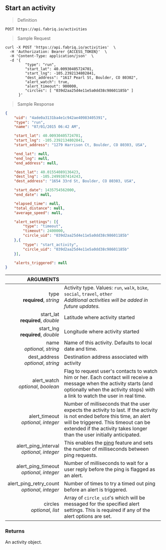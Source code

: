 ## Start an activity

> Definition

```text
POST https://api.fabriq.io/activities
```

> Sample Request

```shell
curl -X POST 'https://api.fabriq.io/activities'  \
  -H 'Authorization: Bearer {ACCESS_TOKEN}'  \
  -H 'Content-Type: application/json'  \
  -d '{                                        
         "type": "run",                    
         "start_lat": 40.00930405724701,                    
         "start_lng": -105.2392134802841,
         "dest_address": "1617 Pearl St, Boulder, CO 80302",
         "alert_watch": true,                    
         "alert_timeout": 900000,                    
         "circles": [ "039d2aa25d4e11e5a0dd38c98601185b" ]
      }'
```

> Sample Response

```json
{
    "uid": "4ade0a3131ba4e1c942ae40983405391",
    "type": "run",
    "name": "07/01/2015 06:42 AM",

    "start_lat": 40.00930405724701,
    "start_lng": -105.2392134802841,
    "start_address": "1279 Harrison Ct, Boulder, CO 80303, USA",

    "end_lat": null,
    "end_lng": null,
    "end_address": null,

    "dest_lat": 40.01554089136423,
    "dest_lng": -105.2499387414243,
    "dest_address": "1654 33rd St, Boulder, CO 80303, USA",

    "start_date": 1435754562000,
    "end_date": null,

    "elapsed_time": null,
    "total_distance": null,
    "average_speed": null,

    "alert_settings": [{
        "type": "timeout",
        "timeout": 2400000,
        "circle_uid": "039d2aa25d4e11e5a0dd38c98601185b"
    },{
        "type": "start_activity",
        "circle_uid": "039d2aa25d4e11e5a0dd38c98601185b"
    }],

    "alerts_triggered": null
}
```

ARGUMENTS ||
---------:        | -----------
type<br>**required**, *string* | Activity type. Values: `run`, `walk`, `bike`, `social`, `travel`, `other`<br>*Additional activities will be added in future updates.*
start_lat<br>**required**, *double* | Latitude where activity started
start_lng<br>**required**, *double* | Longitude where activity started
name<br>*optional*, *string*| Name of this activity.  Defaults to local date and time.
dest_address<br>*optional*, *string*  | Destination address associated with activity
alert_watch<br>*optional*, *boolean*  | Flag to request user's contacts to watch him or her.  Each contact will receive a message when the activity starts (and optionally when the activity stops) with a link to watch the user in real time.
alert_timeout<br>*optional*, *integer*  | Number of milliseconds that the user expects the activity to last.  If the activity is not ended before this time, an alert will be triggered.  This timeout can be extended if the activity takes longer than the user initially anticipated.
alert_ping_interval<br>*optional*, *integer*  | This enables the [ping](#ping-alert) feature and sets the number of milliseconds between ping requests.
alert_ping_timeout<br>*optional*, *integer*  | Number of milliseconds to wait for a user reply before the ping is flagged as an alert.
alert_ping_retry_count<br>*optional*, *integer*  | Number of times to try a timed out ping before an alert is triggered.
circles<br>*optional*, *list*  | Array of `circle_uid`'s which will be messaged for the specified alert settings. This is required if any of the alert options are set.


### Returns
An activity object.
